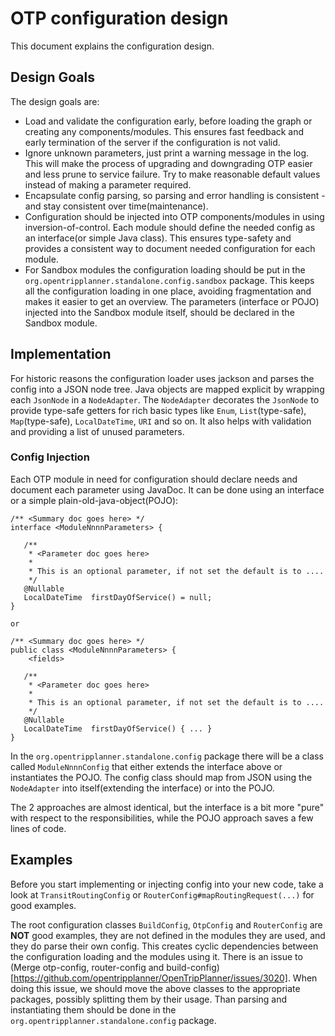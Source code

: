 # OTP configuration design

This document explains the configuration design.


## Design Goals

The design goals are:
- Load and validate the configuration early, before loading the graph or creating any 
  components/modules. This ensures fast feedback and early termination of the server if the
  configuration is not valid.
- Ignore unknown parameters, just print a warning message in the log. This will make the process of
  upgrading and downgrading OTP easier and less prune to service failure. Try to make reasonable
  default values instead of making a parameter required.
- Encapsulate config parsing, so parsing and error handling is consistent - and stay consistent over
  time(maintenance).
- Configuration should be injected into OTP components/modules in using inversion-of-control. Each
  module should define the needed config as an interface(or simple Java class). This ensures
  type-safety and provides a consistent way to document needed configuration for each module.
- For Sandbox modules the configuration loading should be put in the
  `org.opentripplanner.standalone.config.sandbox` package. This keeps all the configuration loading
  in one place, avoiding fragmentation and makes it easier to get an overview. The parameters
  (interface or POJO) injected into the Sandbox module itself, should be declared in the Sandbox
  module.


## Implementation

For historic reasons the configuration loader uses jackson and parses the config into a JSON node 
tree. Java objects are mapped explicit by wrapping each `JsonNode` in a `NodeAdapter`. The 
`NodeAdapter` decorates the `JsonNode` to provide type-safe getters for rich basic types like 
`Enum`, `List`(type-safe), `Map`(type-safe), `LocalDateTime`, `URI` and so on. It also helps with 
validation and providing a list of unused parameters. 


### Config Injection

Each OTP module in need for configuration should declare needs and document each parameter
using JavaDoc. It can be done using an interface or a simple plain-old-java-object(POJO):

```
/** <Summary doc goes here> */
interface <ModuleNnnnParameters> {

   /** 
    * <Parameter doc goes here>  
    *
    * This is an optional parameter, if not set the default is to ....
    */
   @Nullable
   LocalDateTime  firstDayOfService() = null; 
}

or 

/** <Summary doc goes here> */
public class <ModuleNnnnParameters> {
    <fields>

   /** 
    * <Parameter doc goes here>  
    *
    * This is an optional parameter, if not set the default is to ....
    */
   @Nullable
   LocalDateTime  firstDayOfService() { ... } 
}
```

In the `org.opentripplanner.standalone.config` package there will be a class called 
`ModuleNnnnConfig` that either extends the interface above or instantiates the POJO. The
config class should map from JSON using the `NodeAdapter` into itself(extending the interface)
or into the POJO.

The 2 approaches are almost identical, but the interface is a bit more "pure" with respect to the 
responsibilities, while the POJO approach saves a few lines of code.


## Examples

Before you start implementing or injecting config into your new code, take a look at 
`TransitRoutingConfig` or `RouterConfig#mapRoutingRequest(...)` for good examples.    

The root configuration classes `BuildConfig`, `OtpConfig` and `RouterConfig` are **NOT** good examples,
they are not defined in the modules they are used, and they do parse their own config. This creates
cyclic dependencies between the configuration loading and the modules using it. There is an issue 
to (Merge otp-config, router-config and build-config)[https://github.com/opentripplanner/OpenTripPlanner/issues/3020].
When doing this issue, we should move the above classes to the appropriate packages, possibly 
splitting them by their usage. Than parsing and instantiating them should be done in the 
`org.opentripplanner.standalone.config` package.
